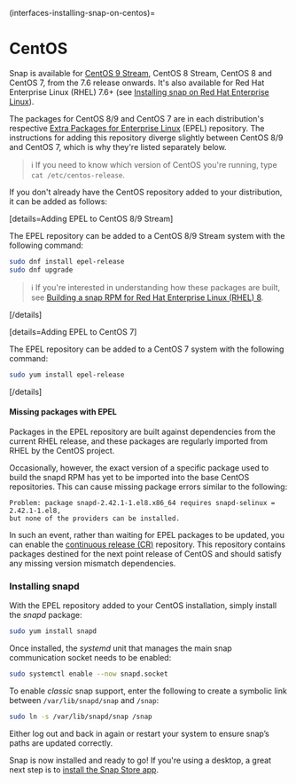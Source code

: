 (interfaces-installing-snap-on-centos)=
# CentOS

Snap is available for [CentOS 9 Stream](https://www.centos.org/), CentOS 8 Stream, CentOS 8 and CentOS 7, from the 7.6 release onwards. It's also available for Red Hat Enterprise Linux (RHEL) 7.6+ (see [Installing snap on Red Hat Enterprise Linux](/interfaces/installing-snap-on-red-hat)).

The packages for CentOS 8/9 and CentOS 7 are in each distribution's respective [Extra Packages for Enterprise Linux](https://fedoraproject.org/wiki/EPEL) (EPEL) repository. The instructions for adding this repository diverge slightly between CentOS 8/9 and CentOS 7, which is why they're listed separately below.

> :information_source: If you need to know which version of CentOS you're running, type `cat /etc/centos-release`.

If you don't already have the CentOS repository added to your distribution, it can be added as follows:

[details=Adding EPEL to CentOS 8/9 Stream]

The EPEL repository can be added to a CentOS 8/9 Stream system with the following command:

```bash
sudo dnf install epel-release
sudo dnf upgrade
```
 > :information_source: If you're interested in understanding how these packages are built, see  [Building a snap RPM for Red Hat Enterprise Linux (RHEL) 8](/interfaces/building-snap-rpms-on-rhel).

[/details]

[details=Adding EPEL to CentOS 7]

The EPEL repository can be added to a CentOS 7 system with the following command:

```bash
sudo yum install epel-release
```
[/details]

<h4 id='heading--epel-dependencies'>Missing packages with EPEL</h4>

Packages in the EPEL repository are built against dependencies from the current RHEL release, and these packages are regularly imported from RHEL by the CentOS project.

Occasionally, however, the exact version of a specific package used to build the snapd RPM has yet to be imported into the base CentOS repositories. This can cause missing package errors similar to the following:

```no-highlight
Problem: package snapd-2.42.1-1.el8.x86_64 requires snapd-selinux = 2.42.1-1.el8,
but none of the providers can be installed.
```

In such an event, rather than waiting for EPEL packages to be updated, you can enable the [continuous release (CR)](https://wiki.centos.org/AdditionalResources/Repositories/CR) repository. This repository contains packages destined for the next point release of CentOS and should satisfy any missing version mismatch dependencies.

### Installing snapd

With the EPEL repository added to your CentOS installation, simply install the *snapd* package:

```bash
sudo yum install snapd
```

Once installed, the *systemd* unit that manages the main snap communication socket needs to be enabled:

```bash
sudo systemctl enable --now snapd.socket
```

To enable *classic* snap support, enter the following to create a symbolic link between `/var/lib/snapd/snap` and `/snap`:

```bash
sudo ln -s /var/lib/snapd/snap /snap
```

Either log out and back in again or restart your system to ensure snap’s paths are updated correctly.

Snap is now installed and ready to go!  If you're using a desktop, a great next step is to [install the Snap Store app](/interfaces/installing-snap-store-app).


